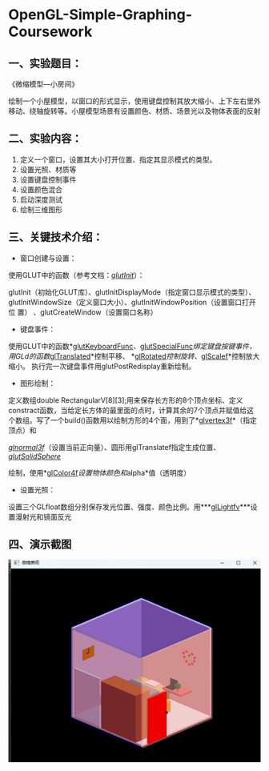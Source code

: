 # OpenGL-Simple-Graphing-Coursework

## **一、实验题目：**

《微缩模型—小房间》

绘制一个小屋模型，以窗口的形式显示，使用键盘控制其放大缩小、上下左右里外移动、绕轴旋转等。小屋模型场景有设置颜色、材质、场景光以及物体表面的反射

 

## **二、实验内容：**

1. 定义一个窗口，设置其大小打开位置、指定其显示模式的类型。
2. 设置光照、材质等
3. 设置键盘控制事件
4. 设置颜色混合
5. 启动深度测试
6. 绘制三维图形

 

## **三、关键技术介绍：**

- 窗口创建与设置：

使用GLUT中的函数（参考文档：*[glutInit](https://www.opengl.org/resources/libraries/glut/spec3/node10.html)*）：

glutInit（初始化GLUT库）、glutInitDisplayMode（指定窗口显示模式的类型）、glutInitWindowSize（定义窗口大小）、glutInitWindowPosition（设置窗口打开位 置） 、glutCreateWindow（设置窗口名称）

- 键盘事件：

使用GLUT中的函数*[glutKeyboardFunc](https://www.opengl.org/resources/libraries/glut/spec3/node49.html)*、*[glutSpecialFunc](https://www.opengl.org/resources/libraries/glut/spec3/node54.html)*绑定键盘按键事件，用GLd的函数*[glTranslated](https://learn.microsoft.com/zh-cn/windows/win32/opengl/gltranslated)*控制平移、 *[glRotated](https://learn.microsoft.com/zh-cn/windows/win32/opengl/glrotated)*控制旋转、*[glScalef](https://learn.microsoft.com/zh-cn/windows/win32/opengl/glscalef)*控制放大缩小。 执行完一次键盘事件用glutPostRedisplay重新绘制。

- 图形绘制：

定义数组double RectangularV[8][3];用来保存长方形的8个顶点坐标、定义constract函数，当给定长方体的最里面的点时，计算其余的7个顶点并赋值给这个数组。写了一个build()函数用以绘制方形的4个面，用到了*[glvertex3f](https://learn.microsoft.com/zh-cn/windows/win32/opengl/glvertex3f)*（指定顶点）和

*[glnormal3f](https://learn.microsoft.com/zh-CN/windows/win32/opengl/glnormal3f)*（设置当前正向量）、圆形用glTranslatef指定生成位置、*[glutSolidSphere](https://www.opengl.org/resources/libraries/glut/spec3/node81.html)*

绘制，使用*[glColor4f](https://learn.microsoft.com/zh-CN/windows/win32/opengl/glcolor4f)*设置物体颜色和*alpha*值（透明度）

- 设置光照：

设置三个GLfloat数组分别保存发光位置、强度、颜色比例。用***[glLightfv](https://learn.microsoft.com/zh-cn/windows/win32/opengl/gltranslatef)\***设置漫射光和镜面反光

## **四、演示截图**

![截图](README.assets/截图.png)

